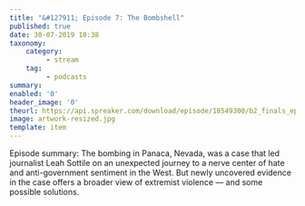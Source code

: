 ```yaml
---
title: "&#127911; Episode 7: The Bombshell"
published: true
date: 30-07-2019 10:38
taxonomy:
    category:
         - stream
    tag:
         - podcasts
summary:
enabled: '0'
header_image: '0'
theurl: https://api.spreaker.com/download/episode/18549300/b2_finals_ep7.mp3
image: artwork-resized.jpg
template: item
---
```

 
Episode summary: The bombing in Panaca, Nevada, was a case that led journalist Leah Sottile on an unexpected journey to a nerve center of hate and anti-government sentiment in the West. But newly uncovered evidence in the case offers a broader view of extremist violence — and some possible solutions.
